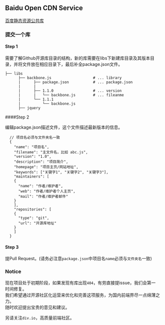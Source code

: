 ## Baidu Open CDN Service
[百度静态资源公共库](http://cdn.code.baidu.com/)

### 提交一个库

#### Step 1

需要了解Github开源库目录的结构，新的库需要在libs下新建库目录及其版本目录，并将文件放在相应目录下，最后补全package.json文件。

			
```
├── libs
  	  ├── backbone.js               	# ... library
	  |      ├── package.json			# ... package.json
	  |		 |
      |      ├── 1.1.0                  # ... version
      |      |   └── backbone.js        # ... fileanme
      |      └── 1.1.1
      |          └── backbone.js
      ├── jquery

```
			
####Step 2

编辑package.json描述文件，这个文件描述最新版本的信息。

```
  // 项目名必须与文件夹名一致
  {
    "name": "项目名",
    "filename": "主文件名，比如 abc.js",
    "version": "1.0",
    "description": "项目简介",
    "homepage": "项目主页/网站地址",
    "keywords": ["关键字1", "关键字2", "关键字3"],
    "maintainers": [
  	{
  	  "name": "作者/维护者",
  	  "web": "作者/维护者个人主页",
  	  "mail": "作者/维护者邮件"
  	}
    ],
    "repositories": [
  	{
  	  "type": "git",
  	  "url": "开源库地址"
  	}
    ]
  }
```

#### Step 3

提Pull Request。(请务必注意`package.json`中项目名`name`必须与`文件夹名`一致)

### Notice

现在项目处于初期阶段，如果发现有库出现`404`，有劳直接提issue，我们会第一时间修复。  
我们希望通过开源社区化运营来优化和完善这项服务，为国内前端界尽一点绵薄之力。  
随时欢迎提出宝贵的意见和建议。  

另请关注`div.io`，高质量前端社区。

